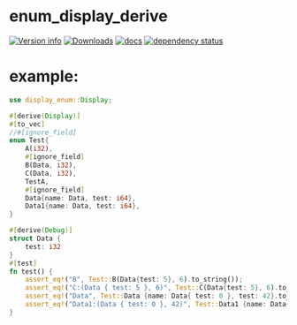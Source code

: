 # enum_display_derive

[![Version info](https://img.shields.io/crates/v/display_enum.svg)](https://crates.io/crates/display_enum)
[![Downloads](https://img.shields.io/crates/d/display_enum.svg?style=flat-square)](https://crates.io/crates/display_enum)
[![docs](https://img.shields.io/badge/docs-latest-blue.svg?style=flat-square)](https://docs.rs/display_enum)
[![dependency status](https://deps.rs/crate/display_enum/0.1.4/status.svg)](https://deps.rs/crate/display_enum)


# example:
```rust
use display_enum::Display;

#[derive(Display)]
#[to_vec]
//#[ignore_field]
enum Test{
    A(i32),
    #[ignore_field]
    B(Data, i32),
    C(Data, i32),
    TestA,
    #[ignore_field]
    Data{name: Data, test: i64},
    Data1{name: Data, test: i64},
}

#[derive(Debug)]
struct Data {
    test: i32
}
#[test]
fn test() {
    assert_eq!("B", Test::B(Data{test: 5}, 6).to_string());
    assert_eq!("C:(Data { test: 5 }, 6)", Test::C(Data{test: 5}, 6).to_string());
    assert_eq!("Data", Test::Data {name: Data{ test: 0 }, test: 42}.to_string());
    assert_eq!("Data1:(Data { test: 0 }, 42)", Test::Data1 {name: Data{ test: 0 }, test: 42}.to_string());
}
```